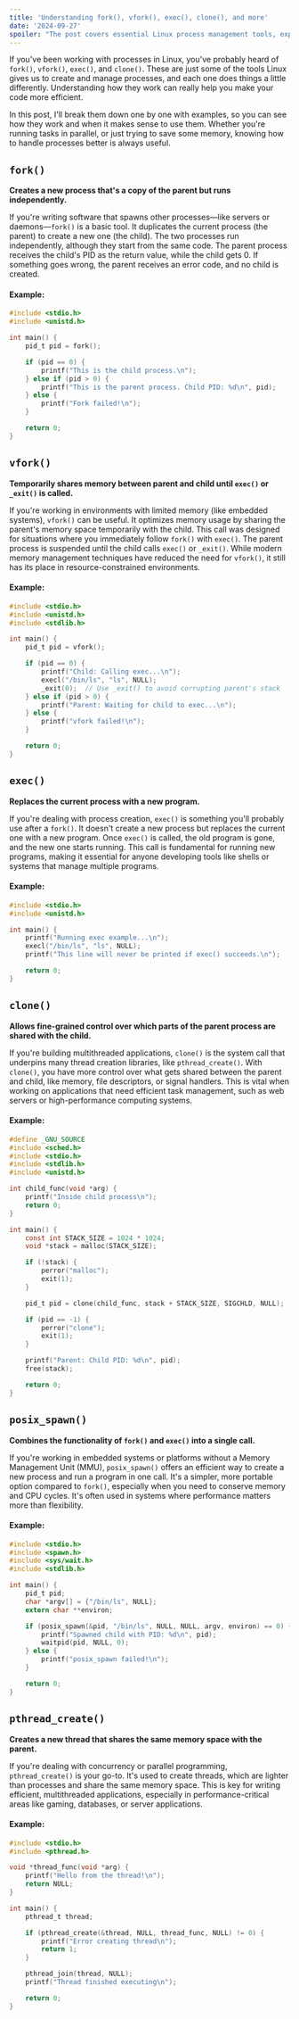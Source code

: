 ```yaml
---
title: 'Understanding fork(), vfork(), exec(), clone(), and more'
date: '2024-09-27'
spoiler: "The post covers essential Linux process management tools, explaining how each works and when they are most useful. With examples provided, it demonstrates how to create processes, optimize memory usage, and manage tasks in parallel. It's a practical overview of process control in Linux."
---
```

If you've been working with processes in Linux, you've probably heard of `fork()`, `vfork()`, `exec()`, and `clone()`. These are just some of the tools Linux gives us to create and manage processes, and each one does things a little differently. Understanding how they work can really help you make your code more efficient.

In this post, I'll break them down one by one with examples, so you can see how they work and when it makes sense to use them. Whether you're running tasks in parallel, or just trying to save some memory, knowing how to handle processes better is always useful.

## `fork()`
   **Creates a new process that's a copy of the parent but runs independently.**

If you're writing software that spawns other processes—like servers or daemons—`fork()` is a basic tool. It duplicates the current process (the parent) to create a new one (the child). The two processes run independently, although they start from the same code. The parent process receives the child's PID as the return value, while the child gets 0. If something goes wrong, the parent receives an error code, and no child is created.

#### Example:

```c
#include <stdio.h>
#include <unistd.h>

int main() {
    pid_t pid = fork();

    if (pid == 0) {
        printf("This is the child process.\n");
    } else if (pid > 0) {
        printf("This is the parent process. Child PID: %d\n", pid);
    } else {
        printf("Fork failed!\n");
    }

    return 0;
}
```

## `vfork()`
   **Temporarily shares memory between parent and child until `exec()` or `_exit()` is called.**

If you're working in environments with limited memory (like embedded systems), `vfork()` can be useful. It optimizes memory usage by sharing the parent's memory space temporarily with the child. This call was designed for situations where you immediately follow `fork()` with `exec()`. The parent process is suspended until the child calls `exec()` or `_exit()`. While modern memory management techniques have reduced the need for `vfork()`, it still has its place in resource-constrained environments.

#### Example:

```c
#include <stdio.h>
#include <unistd.h>
#include <stdlib.h>

int main() {
    pid_t pid = vfork();

    if (pid == 0) {
        printf("Child: Calling exec...\n");
        execl("/bin/ls", "ls", NULL);
        _exit(0);  // Use _exit() to avoid corrupting parent's stack
    } else if (pid > 0) {
        printf("Parent: Waiting for child to exec...\n");
    } else {
        printf("vfork failed!\n");
    }

    return 0;
}
```

## `exec()`
   **Replaces the current process with a new program.**

If you're dealing with process creation, `exec()` is something you'll probably use after a `fork()`. It doesn't create a new process but replaces the current one with a new program. Once `exec()` is called, the old program is gone, and the new one starts running. This call is fundamental for running new programs, making it essential for anyone developing tools like shells or systems that manage multiple programs.

#### Example:

```c
#include <stdio.h>
#include <unistd.h>

int main() {
    printf("Running exec example...\n");
    execl("/bin/ls", "ls", NULL);
    printf("This line will never be printed if exec() succeeds.\n");

    return 0;
}
```
## `clone()`
   **Allows fine-grained control over which parts of the parent process are shared with the child.**

If you're building multithreaded applications, `clone()` is the system call that underpins many thread creation libraries, like `pthread_create()`. With `clone()`, you have more control over what gets shared between the parent and child, like memory, file descriptors, or signal handlers. This is vital when working on applications that need efficient task management, such as web servers or high-performance computing systems.

#### Example:

```c
#define _GNU_SOURCE
#include <sched.h>
#include <stdio.h>
#include <stdlib.h>
#include <unistd.h>

int child_func(void *arg) {
    printf("Inside child process\n");
    return 0;
}

int main() {
    const int STACK_SIZE = 1024 * 1024;
    void *stack = malloc(STACK_SIZE);

    if (!stack) {
        perror("malloc");
        exit(1);
    }

    pid_t pid = clone(child_func, stack + STACK_SIZE, SIGCHLD, NULL);

    if (pid == -1) {
        perror("clone");
        exit(1);
    }

    printf("Parent: Child PID: %d\n", pid);
    free(stack);

    return 0;
}
```

## `posix_spawn()`
   **Combines the functionality of `fork()` and `exec()` into a single call.**

If you're working in embedded systems or platforms without a Memory Management Unit (MMU), `posix_spawn()` offers an efficient way to create a new process and run a program in one call. It's a simpler, more portable option compared to `fork()`, especially when you need to conserve memory and CPU cycles. It's often used in systems where performance matters more than flexibility.

#### Example:

```c
#include <stdio.h>
#include <spawn.h>
#include <sys/wait.h>
#include <stdlib.h>

int main() {
    pid_t pid;
    char *argv[] = {"/bin/ls", NULL};
    extern char **environ;

    if (posix_spawn(&pid, "/bin/ls", NULL, NULL, argv, environ) == 0) {
        printf("Spawned child with PID: %d\n", pid);
        waitpid(pid, NULL, 0);
    } else {
        printf("posix_spawn failed!\n");
    }

    return 0;
}
```

## `pthread_create()`
   **Creates a new thread that shares the same memory space with the parent.**

If you're dealing with concurrency or parallel programming, `pthread_create()` is your go-to. It's used to create threads, which are lighter than processes and share the same memory space. This is key for writing efficient, multithreaded applications, especially in performance-critical areas like gaming, databases, or server applications.

#### Example:

```c
#include <stdio.h>
#include <pthread.h>

void *thread_func(void *arg) {
    printf("Hello from the thread!\n");
    return NULL;
}

int main() {
    pthread_t thread;

    if (pthread_create(&thread, NULL, thread_func, NULL) != 0) {
        printf("Error creating thread\n");
        return 1;
    }

    pthread_join(thread, NULL);
    printf("Thread finished executing\n");

    return 0;
}
```